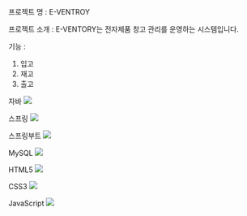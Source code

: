 프로젝트 명 : E-VENTROY

프로젝트 소개 :
E-VENTORY는 전자제품 창고 관리를 운영하는 시스템입니다.

기능 :

1. 입고
2. 재고
3. 출고
   








 
 
자바
<img src="https://img.shields.io/badge/java-007396?style=for-the-badge&logo=OpenJDK&logoColor=white">

스프링
<img src="https://img.shields.io/badge/Spring-6DB33F?style=for-the-badge&logo=Spring&logoColor=white">

스프링부트
<img src="https://img.shields.io/badge/springboot-6DB33F?style=for-the-badge&logo=springboot&logoColor=white">





MySQL
<img src="https://img.shields.io/badge/MySQL-4479A1?style=for-the-badge&logo=MySQL&logoColor=white">



HTML5
<img src="https://img.shields.io/badge/HTML5-E34F26?style=for-the-badge&logo=HTML5&logoColor=white">

CSS3
<img src="https://img.shields.io/badge/CSS3-1572B6?style=for-the-badge&logo=CSS3&logoColor=white">

JavaScript
<img src="https://img.shields.io/badge/JavaScript-F7DF1E?style=for-the-badge&logo=JavaScript&logoColor=white">





